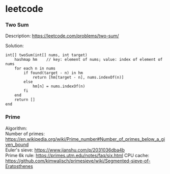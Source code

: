 # leetcode


### Two Sum ###
Description: https://leetcode.com/problems/two-sum/

Solution:
```
int[] twoSum(int[] nums, int target)
    hashmap hm    // key: element of nums; value: index of element of nums
    for each n in nums
        if found(target - n) in hm
            return [hm[target - n], nums.indexOf(n)]
        else
            hm[n] = nums.indexOf(n)
        fi
    end
    return []
end
```

### Prime ###

Algorithm:<br>
Number of primes: https://en.wikipedia.org/wiki/Prime_number#Number_of_primes_below_a_given_bound<br>
Euler's sieve: https://www.jianshu.com/p/2031036dba4b<br>
Prime 6k rule: https://primes.utm.edu/notes/faq/six.html
CPU cache: https://github.com/kimwalisch/primesieve/wiki/Segmented-sieve-of-Eratosthenes
